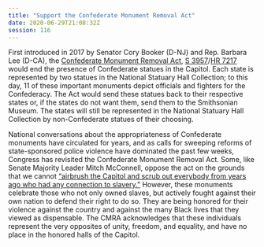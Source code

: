 ```yaml
---
title: "Support the Confederate Monument Removal Act"
date: 2020-06-29T21:08:32Z
session: 116
---
```

First introduced in 2017 by Senator Cory Booker (D-NJ) and Rep. Barbara Lee (D-CA), the [Confederate Monument Removal Act](https://www.booker.senate.gov/news/press/booker-lee-re-introduce-bicameral-bill-to-remove-confederate-statues-from-capitol), [S 3957](https://www.congress.gov/bill/116th-congress/senate-bill/3957)/[HR 7217](https://www.congress.gov/bill/116th-congress/house-bill/7217) would end the presence of Confederate statues in the Capitol. Each state is represented by two statues in the National Statuary Hall Collection; to this day, 11 of these important monuments depict officials and fighters for the Confederacy. The Act would send these statues back to their respective states or, if the states do not want them, send them to the Smithsonian Museum. The states will still be represented in the National Statuary Hall Collection by non-Confederate statues of their choosing.

National conversations about the appropriateness of Confederate monuments have circulated for years, and as calls for sweeping reforms of state-sponsored police violence have dominated the past few weeks, Congress has revisited the Confederate Monument Removal Act. Some, like Senate Majority Leader Mitch McConnell, oppose the act on the grounds that we cannot [“airbrush the Capitol and scrub out everybody from years ago who had any connection to slavery.”](https://www.politico.com/news/2020/06/16/mcconnell-confederate-statues-capitol-323037) However, these monuments celebrate those who not only owned slaves, but actively fought against their own nation to defend their right to do so. They are being honored for their violence against the country and against the many Black lives that they viewed as dispensable. The CMRA acknowledges that these individuals represent the very opposites of unity, freedom, and equality, and have no place in the honored halls of the Capitol. 
